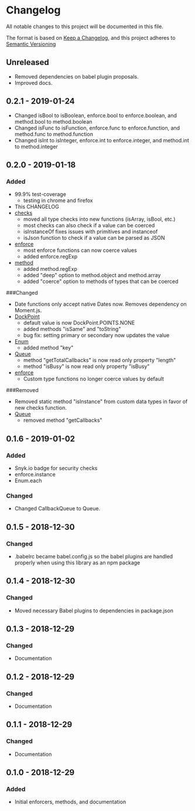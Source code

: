 # Changelog
All notable changes to this project will be documented in this file.

The format is based on [Keep a Changelog](https://keepachangelog.com/en/1.0.0/),
and this project adheres to [Semantic Versioning](https://semver.org/spec/v2.0.0.html)

## Unreleased
- Removed dependencies on babel plugin proposals.
- Improved docs.

## 0.2.1 - 2019-01-24
- Changed isBool to isBoolean, enforce.bool to enforce.boolean, and method.bool to method.boolean
- Changed isFunc to isFunction, enforce.func to enforce.function, and method.func to method.function
- Changed isInt to isInteger, enforce.int to enforce.integer, and method.int to method.integer

## 0.2.0 - 2019-01-18
### Added
- 99.9% test-coverage
  - testing in chrome and firefox
- This CHANGELOG
- [checks](docs/checks.md)
  - moved all type checks into new functions (isArray, isBool, etc.)
  - most checks can also check if a value can be coerced
  - isInstanceOf fixes issues with primitives and instanceof
  - isJson function to check if a value can be parsed as JSON
- [enforce](docs/enforce.md)
  - most enforce functions can now coerce values
  - added enforce.regExp
- [method](docs/method.md)
  - added method.regExp
  - added "deep" option to method.object and method.array
  - added "coerce" option to methods of types that can be coerced

###Changed
- Date functions only accept native Dates now. Removes dependency on Moment.js. 
- [DockPoint](docs/DockPoint.md)
  - default value is now DockPoint.POINTS.NONE
  - added methods "isSame" and "toString"
  - bug fix: setting primary or secondary now updates the value
- [Enum](docs/Enum.md)
  - added method "key"
- [Queue](docs/Queue.md)
  - method "getTotalCallbacks" is now read only property "length"
  - method "isBusy" is now read only property "isBusy"
- [enforce](docs/enforce.md)
  - Custom type functions no longer coerce values by default
  
###Removed
- Removed static method "isInstance" from custom data types in favor of new checks function.
- [Queue](docs/Queue.md)
  - removed method "getCallbacks"

## 0.1.6 - 2019-01-02
### Added
- Snyk.io badge for security checks 
- enforce.instance
- Enum.each

### Changed
- Changed CallbackQueue to Queue.

## 0.1.5 - 2018-12-30
### Changed
- .babelrc became babel.config.js so the babel plugins are handled properly when using this library as an npm package

## 0.1.4 - 2018-12-30
### Changed
- Moved necessary Babel plugins to dependencies in package.json

## 0.1.3 - 2018-12-29
### Changed
- Documentation

## 0.1.2 - 2018-12-29
### Changed
- Documentation

## 0.1.1 - 2018-12-29
### Changed
- Documentation

## 0.1.0 - 2018-12-29
### Added
- Initial enforcers, methods, and documentation
